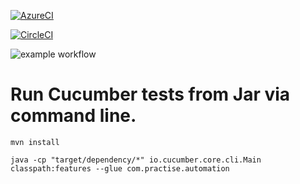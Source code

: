 [![AzureCI](https://dev.azure.com/mrunal-open-source/spring-cucumber-jar-runner-practise/_apis/build/status/mrunalgosar.spring-cucumber-jar-practise?branchName=master)](https://dev.azure.com/mrunal-open-source/spring-cucumber-jar-runner-practise/_build/latest?definitionId=1&branchName=master)

[![CircleCI](https://circleci.com/gh/mrunalgosar/spring-cucumber-jar-practise.svg?style=svg)](https://app.circleci.com/pipelines/github/mrunalgosar/spring-cucumber-jar-practise)

![example workflow](https://github.com/mrunalgosar/spring-cucumber-jar-practise/actions/workflows/maven.yml/badge.svg)

# Run Cucumber tests from Jar via command line.

```mvn install```

```java -cp "target/dependency/*" io.cucumber.core.cli.Main classpath:features --glue com.practise.automation```
